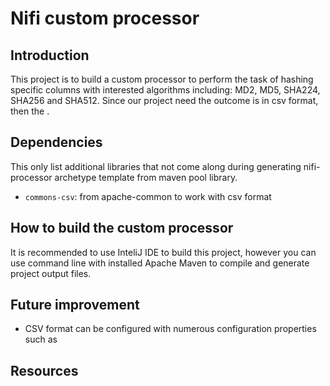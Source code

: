 # Nifi custom processor
## Introduction
This project is to build a custom processor to perform the task of hashing specific columns with interested algorithms including: MD2, MD5, SHA224, SHA256 and SHA512. Since our project need the outcome is in csv format, then the .

## Dependencies
This only list additional libraries that not come along during generating nifi-processor archetype template from maven pool library.
* `commons-csv`: from apache-common to work with csv format

## How to build the custom processor
It is recommended to use InteliJ IDE to build this project, however you can use command line with installed Apache Maven to compile and generate project output files.
  

## Future improvement
* CSV format can be configured with numerous configuration properties such as 

## Resources
